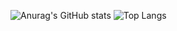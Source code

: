 ![Anurag's GitHub stats](https://github-readme-stats.vercel.app/api?username=anitatabaczka&show_icons=true&theme=radical)
![Top Langs](https://github-readme-stats.vercel.app/api/top-langs/?username=anitatabaczka&layout=compact)
